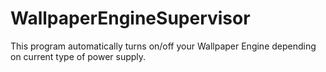 # WallpaperEngineSupervisor
This program automatically turns on/off your Wallpaper Engine depending on current type of power supply.
